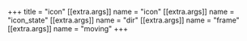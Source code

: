 +++
title = "icon"
[[extra.args]]
name = "icon"
[[extra.args]]
name = "icon_state"
[[extra.args]]
name = "dir"
[[extra.args]]
name = "frame"
[[extra.args]]
name = "moving"
+++
